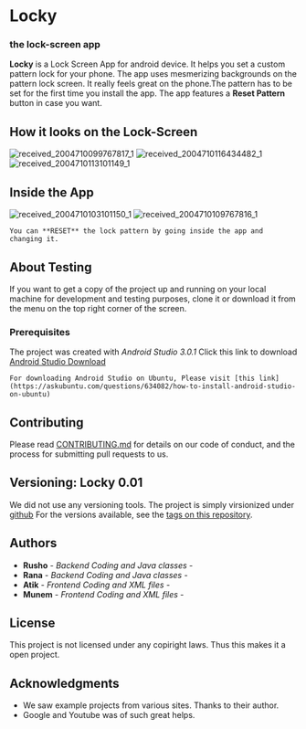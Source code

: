 # Locky 
### the lock-screen app

**Locky** is a Lock Screen App for android device. It helps you set a custom pattern lock for your phone. The app uses mesmerizing backgrounds on the pattern lock screen. It really feels great on the phone.The pattern has to be set for the first time you install the app. The app features a **Reset Pattern** button in case you want.

## How it looks on the Lock-Screen
![received_2004710099767817_1](https://user-images.githubusercontent.com/30816219/36130776-c9cd6548-1098-11e8-95e1-e8d3e7249ac3.jpg)
![received_2004710116434482_1](https://user-images.githubusercontent.com/30816219/36130787-d1c7cd9c-1098-11e8-8405-daba58478138.jpg)
![received_2004710113101149_1](https://user-images.githubusercontent.com/30816219/36130790-d48957ee-1098-11e8-906c-022791688102.jpg)

## Inside the App

![received_2004710103101150_1](https://user-images.githubusercontent.com/30816219/36130909-66fe74b0-1099-11e8-95a2-f7b5c7c4918f.jpg)
![received_2004710109767816_1](https://user-images.githubusercontent.com/30816219/36130913-67ce2002-1099-11e8-8d65-c7130950ca60.jpg)

```
You can **RESET** the lock pattern by going inside the app and changing it.
```
## About Testing

If you want to get a copy of the project up and running on your local machine for development and testing purposes, clone it or download it from the menu on the top right corner of the screen.

### Prerequisites

The project was created with *Android Studio 3.0.1*
Click this link to download [Android Studio Download](https://developer.android.com/studio/index.html) 

```
For downloading Android Studio on Ubuntu, Please visit [this link](https://askubuntu.com/questions/634082/how-to-install-android-studio-on-ubuntu)
```
## Contributing

Please read [CONTRIBUTING.md](https://gist.github.com/PurpleBooth/b24679402957c63ec426) for details on our code of conduct, and the process for submitting pull requests to us.

## Versioning: Locky 0.01
We did not use any versioning tools. The project is simply virsionized under [github](www.github.com)
For the versions available, see the [tags on this repository](https://github.com/Rusho-RU/Locky). 

## Authors
* **Rusho** - *Backend Coding and Java classes* -
* **Rana** - *Backend Coding and Java classes* -
* **Atik** - *Frontend Coding and XML files* -
* **Munem** - *Frontend Coding and XML files* -

## License

This project is not licensed under any copiright laws. Thus this makes it a open project.

## Acknowledgments

* We saw example projects from various sites. Thanks to their author.
* Google and Youtube was of such great helps.


